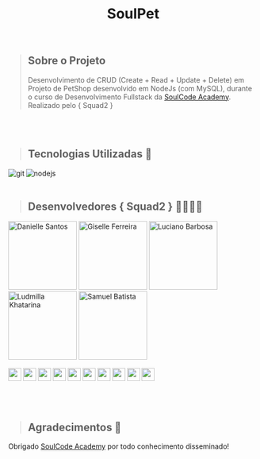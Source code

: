 <h1 align="center">SoulPet</h1>

<br>

> ## Sobre o Projeto
> Desenvolvimento de CRUD (Create + Read + Update + Delete) em Projeto de PetShop desenvolvido em NodeJs (com MySQL), durante o curso de Desenvolvimento Fullstack da [SoulCode Academy](https://soulcodeacademy.org/). Realizado pelo { Squad2 }

<br>
<br>

> ## Tecnologias Utilizadas 🧰


<p><img align="left" alt="git" src="https://img.shields.io/badge/Git-F05032?style=for-the-badge&logo=git&logoColor=white" /></p>
<p><img align="left" alt="nodejs" src="https://img.shields.io/badge/Node.js-339933?style=for-the-badge&logo=nodedotjs&logoColor=white" /></p>



<br>
<br>

> ## Desenvolvedores { Squad2 } 🦸‍♀️🦸‍♂️

<p align="left">
<img src="#" width="138" title="Danielle Santos"/>
<img src="https://i.postimg.cc/05KMQ9r6/Whats-App-Image-2022-02-13-at-16-09-26.jpg" width="138" title="Giselle Ferreira"/>
<img src="https://i.postimg.cc/zfDHXWR5/Whats-App-Image-2022-02-13-at-16-11-49.jpg" width="138" title="Luciano Barbosa"/>
<img src="#" width="138" title="Ludmilla Khatarina"/>
<img src="#" width="138" title="Samuel Batista"/>
</p>  

<p align="left">
<a href="https://github.com/alesalg" ><img src="https://img.shields.io/badge/-Github-lightgrey" height="26" ></a>
<a href="https://www.linkedin.com/in/alesalg" ><img src="https://img.shields.io/badge/-Linkedin-blue" height="26" ></a>   
<a href="https://github.com/aline-rosa" ><img src="https://img.shields.io/badge/-Github-lightgrey" height="26" ></a>
<a href="https://github.com/aline-rosa-dev" ><img src="https://img.shields.io/badge/-Linkedin-blue" height="26" ></a>  
<a href="https://github.com/giselle-ferreira" ><img src="https://img.shields.io/badge/-Github-lightgrey" height="26" ></a> 
<a href="https://www.linkedin.com/in/giselleferreiras/" ><img src="https://img.shields.io/badge/-Linkedin-blue" height="26" ></a>  
<a href="https://github.com/euviniciusdev" ><img src="https://img.shields.io/badge/-Github-lightgrey" height="26" ></a>
<a href="https://www.linkedin.com/in/josevinicius-ti" ><img src="https://img.shields.io/badge/-Linkedin-blue" height="26" ></a>   
<a align="left" href="https://github.com/Lucianocbarbosa" ><img src="https://img.shields.io/badge/-Github-lightgrey" height="26" ></a>
<a align="left" href="https://www.linkedin.com/in/lucianocbarbosa/" ><img src="https://img.shields.io/badge/-Linkedin-blue" height="26" ></a>
</p>  


<br>
<br>

> ## Agradecimentos 💙

Obrigado [SoulCode Academy](https://soulcodeacademy.org) por todo conhecimento disseminado!

